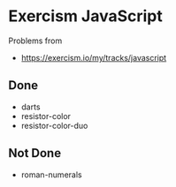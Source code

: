 # Exercism JavaScript

Problems from

- https://exercism.io/my/tracks/javascript

## Done

- darts
- resistor-color
- resistor-color-duo

## Not Done

- roman-numerals
